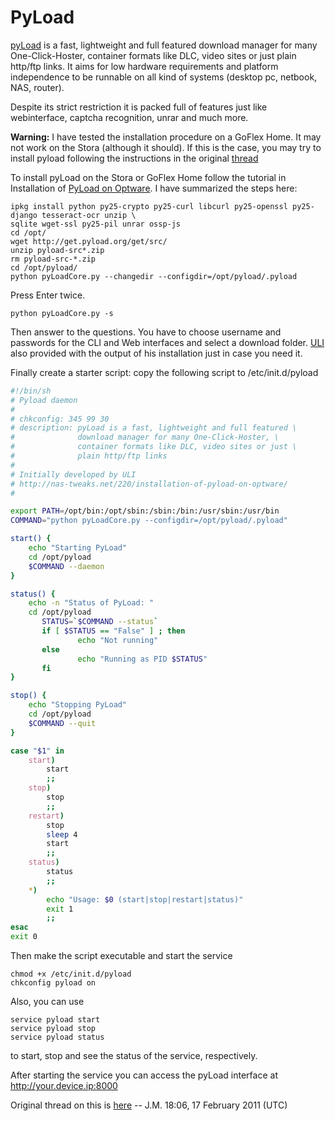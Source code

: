 # PyLoad

[pyLoad](http://pyload.org/) is a fast, lightweight and full featured download manager for many One-Click-Hoster, container formats like DLC, video sites or just plain http/ftp links. It aims for low hardware requirements and platform independence to be runnable on all kind of systems (desktop pc, netbook, NAS, router).

Despite its strict restriction it is packed full of features just like webinterface, captcha recognition, unrar and much more.

**Warning:** I have tested the installation procedure on a GoFlex Home. It may not work on the Stora (although it should). If this is the case, you may try to install pyload following the instructions in the original [thread](http://www.openstora.com/forum/viewtopic.php?p=1642#p1642)

To install pyLoad on the Stora or GoFlex Home follow the tutorial in Installation of [PyLoad on Optware](http://nas-tweaks.net/220/installation-of-pyload-on-optware/). I have summarized the steps here:
```
ipkg install python py25-crypto py25-curl libcurl py25-openssl py25-django tesseract-ocr unzip \ 
sqlite wget-ssl py25-pil unrar ossp-js
cd /opt/
wget http://get.pyload.org/get/src/
unzip pyload-src*.zip
rm pyload-src-*.zip
cd /opt/pyload/
python pyLoadCore.py --changedir --configdir=/opt/pyload/.pyload
```
Press Enter twice.
```
python pyLoadCore.py -s
```
Then answer to the questions. You have to choose username and passwords for the CLI and Web interfaces and select a download folder. [ULI](http://nas-tweaks.net/220/installation-of-pyload-on-optware/) also provided with the output of his installation just in case you need it.

Finally create a starter script: copy the following script to /etc/init.d/pyload
```bash
#!/bin/sh
# Pyload daemon
#
# chkconfig: 345 99 30
# description: pyLoad is a fast, lightweight and full featured \
#              download manager for many One-Click-Hoster, \
#              container formats like DLC, video sites or just \
#              plain http/ftp links
#
# Initially developed by ULI 
# http://nas-tweaks.net/220/installation-of-pyload-on-optware/
#

export PATH=/opt/bin:/opt/sbin:/sbin:/bin:/usr/sbin:/usr/bin
COMMAND="python pyLoadCore.py --configdir=/opt/pyload/.pyload"

start() {
    echo "Starting PyLoad"
    cd /opt/pyload
    $COMMAND --daemon
}

status() {
    echo -n "Status of PyLoad: "
    cd /opt/pyload
       STATUS=`$COMMAND --status`
       if [ $STATUS == "False" ] ; then
               echo "Not running"
       else
               echo "Running as PID $STATUS"
       fi
}

stop() {
    echo "Stopping PyLoad"
    cd /opt/pyload
    $COMMAND --quit
}

case "$1" in
    start)
        start
        ;;
    stop)
        stop
        ;;
    restart)
        stop
        sleep 4
        start
        ;;
    status)
        status
        ;;
    *)
        echo "Usage: $0 (start|stop|restart|status)"
        exit 1
        ;;
esac
exit 0
```

Then make the script executable and start the service
```
chmod +x /etc/init.d/pyload
chkconfig pyload on
```
Also, you can use
```
service pyload start 
service pyload stop
service pyload status
```
to start, stop and see the status of the service, respectively.

After starting the service you can access the pyLoad interface at http://your.device.ip:8000

Original thread on this is [here](http://www.openstora.com/forum/viewtopic.php?f=1&t=232) -- J.M. 18:06, 17 February 2011 (UTC) 